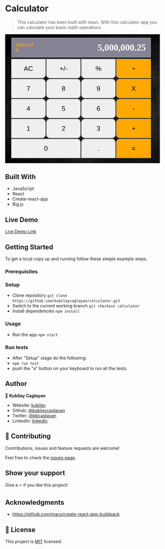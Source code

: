 # Calculator

> This calculator has been built with react.
> With this calculator app you can calculate your basic math operations.

![screenshot will be added](./images/calc.png)

## Built With

- JavaScript
- React
- Create-react-app
- Big.js

## Live Demo

[Live Demo Link](https://kubilay-calculator.herokuapp.com/)


## Getting Started

To get a local copy up and running follow these simple example steps.

### Prerequisites

### Setup

- Clone repository  `git clone https://github.com/kubilaycaglayan/calculator.git`
- Switch to the current working branch `git checkout calculator`
- Install dependencies `npm install`

### Usage

- Run the app `npm start`

### Run tests

- After "Setup" stage do the following:
- `npm run test`
- push the "a" button on your keyboard to run all the tests.

## Author

👤 **Kubilay Caglayan**

- Website: [kubilay](https://kubilaycaglayan.com)
- Github: [@kubilaycaglayan](https://github.com/kubilaycaglayan)
- Twitter: [@kbcaglayan](https://twitter.com/kbcaglayan)
- Linkedin: [linkedin](https://linkedin.com/in/kubilaycaglayan)

## 🤝 Contributing

Contributions, issues and feature requests are welcome!

Feel free to check the [issues page](https://github.com/kubilaycaglayan/calculator/issues).

## Show your support

Give a ⭐️ if you like this project!

## Acknowledgments

- https://github.com/mars/create-react-app-buildpack

## 📝 License

This project is [MIT](lic.url) licensed.
